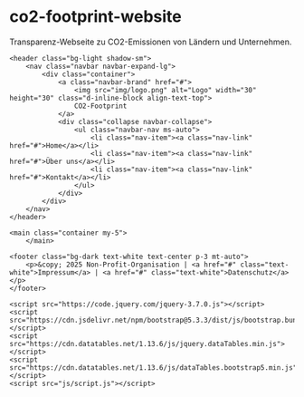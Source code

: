 # co2-footprint-website
Transparenz-Webseite zu CO2-Emissionen von Ländern und Unternehmen.
<!DOCTYPE html>
<html lang="de" dir="ltr">
<head>
    <meta charset="UTF-8">
    <meta name="viewport" content="width=device-width, initial-scale=1.0">
    <title>CO2-Footprint Transparenz-Portal</title>
    <link href="https://cdn.jsdelivr.net/npm/bootstrap@5.3.3/dist/css/bootstrap.min.css" rel="stylesheet">
    <link href="https://cdn.datatables.net/1.13.6/css/dataTables.bootstrap5.min.css" rel="stylesheet">
    <link rel="stylesheet" href="css/style.css">
</head>
<body>

    <header class="bg-light shadow-sm">
        <nav class="navbar navbar-expand-lg">
            <div class="container">
                <a class="navbar-brand" href="#">
                    <img src="img/logo.png" alt="Logo" width="30" height="30" class="d-inline-block align-text-top">
                    CO2-Footprint
                </a>
                <div class="collapse navbar-collapse">
                    <ul class="navbar-nav ms-auto">
                        <li class="nav-item"><a class="nav-link" href="#">Home</a></li>
                        <li class="nav-item"><a class="nav-link" href="#">Über uns</a></li>
                        <li class="nav-item"><a class="nav-link" href="#">Kontakt</a></li>
                    </ul>
                </div>
            </div>
        </nav>
    </header>

    <main class="container my-5">
        </main>

    <footer class="bg-dark text-white text-center p-3 mt-auto">
        <p>&copy; 2025 Non-Profit-Organisation | <a href="#" class="text-white">Impressum</a> | <a href="#" class="text-white">Datenschutz</a></p>
    </footer>

    <script src="https://code.jquery.com/jquery-3.7.0.js"></script>
    <script src="https://cdn.jsdelivr.net/npm/bootstrap@5.3.3/dist/js/bootstrap.bundle.min.js"></script>
    <script src="https://cdn.datatables.net/1.13.6/js/jquery.dataTables.min.js"></script>
    <script src="https://cdn.datatables.net/1.13.6/js/dataTables.bootstrap5.min.js"></script>
    <script src="js/script.js"></script>
</body>
</html>
